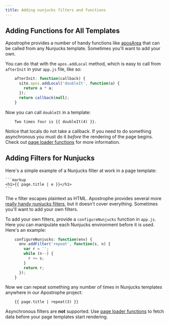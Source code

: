 ```yaml
---
title: Adding nunjucks filters and functions
---
```


## Adding Functions for All Templates

Apostrophe provides a number of handy functions like [aposArea](../tutorials/getting-started/adding-editable-content-areas-to-your-page-templates.html) that can be called from any Nunjucks template. Sometimes you'll want to add your own.

You can do that with the `apos.addLocal` method, which is easy to call from `afterInit` in your `app.js` file, like so:

```javascript
    afterInit: function(callback) {
      site.apos.addLocal('doubleIt', function(a) {
        return a * a;
      });
      return callback(null);
    }
```

Now you can call `doubleIt` in a template:

```markup
    Two times four is {{ doubleIt(4) }}.
```

Notice that locals do not take a callback. If you need to do something asynchronous you must do it *before* the rendering of the page begins. Check out [page loader functions](../tutorials/custom-modules/page-loader-functions.html) for more information.

## Adding Filters for Nunjucks

Here's a simple example of a Nunjucks filter at work in a page template:

    ```markup
    <h1>{{ page.title | e }}</h1>
    ```

The `e` filter escapes plaintext as HTML. Apostrophe provides several more [really handy nunjucks filters](../api-reference/nunjucks-filters.html), but it doesn't cover everything. Sometimes you'll want to add your own filters.

To add your own filters, provide a `configureNunjucks` function in `app.js`. Here you can manipulate each Nunjucks environment before it is used. Here's an example:

```javascript
    configureNunjucks: function(env) {
      env.addFilter('repeat', function(s, n) {
        var r = '';
        while (n--) {
          r += s;
        }
        return r;
      });
    }
```

Now we can repeat something any number of times in Nunjucks templates anywhere in our Apostrophe project:

```markup
    {{ page.title | repeat(3) }}
```

Asynchronous filters are **not** supported. Use [page loader functions](../tutorials/custom-modules/page-loader-functions.html) to fetch data before your page templates start rendering.

